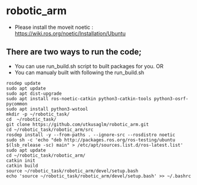 # robotic_arm
* Please install the moveit noetic : https://wiki.ros.org/noetic/Installation/Ubuntu
## There are two ways to run the code;
  - You can use run_build.sh script to built packages for you.
  OR
  - You can manualy built with following the run_build.sh
  
  ```
  rosdep update
  sudo apt update
  sudo apt dist-upgrade
  sudo apt install ros-noetic-catkin python3-catkin-tools python3-osrf-pycommon
  sudo apt install python3-wstool
  mkdir -p ~/robotic_task/
  cd  ~/robotic_task/
  git clone https://github.com/utkusaglm/robotic_arm.git
  cd ~/robotic_task/robotic_arm/src
  rosdep install -y --from-paths . --ignore-src --rosdistro noetic
  sudo sh -c 'echo "deb http://packages.ros.org/ros-testing/ubuntu $(lsb_release -sc) main" > /etc/apt/sources.list.d/ros-latest.list'
  sudo apt update
  cd ~/robotic_task/robotic_arm/
  catkin init
  catkin build
  source ~/robotic_task/robotic_arm/devel/setup.bash
  echo 'source ~/robotic_task/robotic_arm/devel/setup.bash' >> ~/.bashrc
  ```

